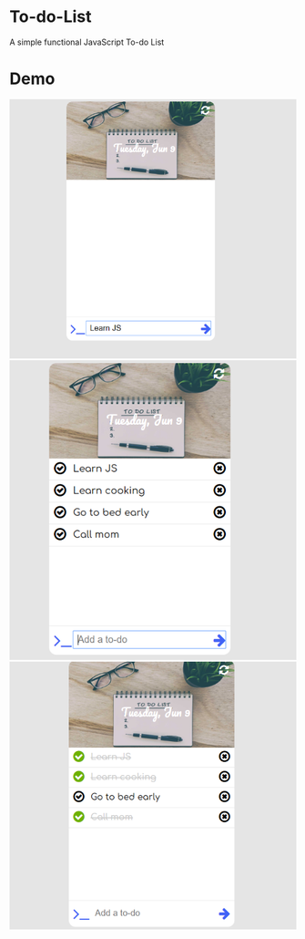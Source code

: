 # To-do-List
A simple functional JavaScript To-do List

# Demo
![](demo/demo1.png)
![](demo/demo2.png)
![](demo/demo3.png)
